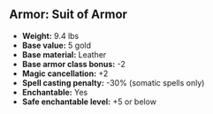## Armor: Suit of Armor
- **Weight:** 9.4 lbs
- **Base value:** 5 gold
- **Base material:** Leather
- **Base armor class bonus:** -2
- **Magic cancellation:** +2
- **Spell casting penalty:** -30% (somatic spells only)
- **Enchantable:** Yes
- **Safe enchantable level:** +5 or below
